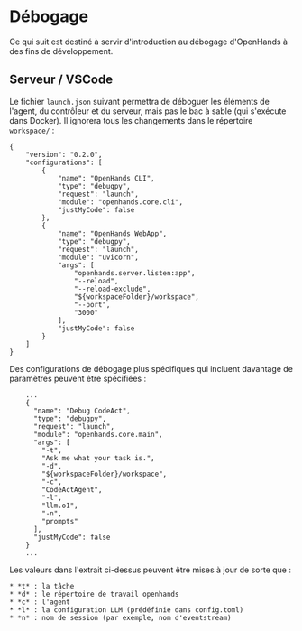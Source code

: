 # Débogage

Ce qui suit est destiné à servir d'introduction au débogage d'OpenHands à des fins de développement.

## Serveur / VSCode

Le fichier `launch.json` suivant permettra de déboguer les éléments de l'agent, du contrôleur et du serveur, mais pas le bac à sable (qui s'exécute dans Docker). Il ignorera tous les changements dans le répertoire `workspace/` :

```
{
    "version": "0.2.0",
    "configurations": [
        {
            "name": "OpenHands CLI",
            "type": "debugpy",
            "request": "launch",
            "module": "openhands.core.cli",
            "justMyCode": false
        },
        {
            "name": "OpenHands WebApp",
            "type": "debugpy",
            "request": "launch",
            "module": "uvicorn",
            "args": [
                "openhands.server.listen:app",
                "--reload",
                "--reload-exclude",
                "${workspaceFolder}/workspace",
                "--port",
                "3000"
            ],
            "justMyCode": false
        }
    ]
}
```

Des configurations de débogage plus spécifiques qui incluent davantage de paramètres peuvent être spécifiées :

```
    ...
    {
      "name": "Debug CodeAct",
      "type": "debugpy",
      "request": "launch",
      "module": "openhands.core.main",
      "args": [
        "-t",
        "Ask me what your task is.",
        "-d",
        "${workspaceFolder}/workspace",
        "-c",
        "CodeActAgent",
        "-l",
        "llm.o1",
        "-n",
        "prompts"
      ],
      "justMyCode": false
    }
    ...
```

Les valeurs dans l'extrait ci-dessus peuvent être mises à jour de sorte que :

    * *t* : la tâche
    * *d* : le répertoire de travail openhands
    * *c* : l'agent
    * *l* : la configuration LLM (prédéfinie dans config.toml)
    * *n* : nom de session (par exemple, nom d'eventstream)
